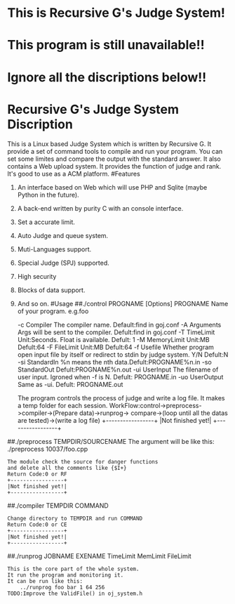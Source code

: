 # This is Recursive G's Judge System!
# This program is still unavailable!!
# Ignore all the discriptions below!!

# Recursive G's Judge System Discription
This is a Linux based Judge System which is 
written by Recursive G. It provide a set of command
tools to compile and run your program. You can
set some limites and compare the output with the
standard answer. It also contains a Web upload
system. It provides the function of judge and 
rank. It's good to use as a ACM platform.
#Features
1. An interface based on Web which will use PHP and Sqlite (maybe Python in the future).
2. A back-end written by purity C with an console interface.
3. Set a accurate limit.
4. Auto Judge and queue system.
5. Muti-Languages support.
6. Special Judge (SPJ) supported.
7. High security
8. Blocks of data support.
9. And so on.
#Usage
##./control PROGNAME  [Options]
	  PROGNAME  Name of your program. e.g.foo
	  
	  -c  Compiler     The compiler name. Default:find in goj.conf
	  -A  Arguments	   Args will be sent to the compiler.
	      		   Defult:find in goj.conf
	  -T  TimeLimit    Unit:Seconds. Float is available. Defult: 1
	  -M  MemoryLimit  Unit:MB Defult:64
	  -F  FileLimit    Unit:MB Defult:64
	  -f  Usefile	   Whether program open input file by itself
	      		   or redirect to stdin by judge system.
			   Y/N   Defult:N
	  -si StandardIn   %n means the nth data.Defult:PROGNAME%n.in
	  -so StandardOut  Defult:PROGNAME%n.out
	  -ui UserInput	   The filename of user input. Igroned when -f 
	      		   is N.   Defult: PROGNAME.in
	  -uo UserOutput   Same as -ui. Defult: PROGNAME.out
    
    The program controls the process of judge and write a log file.
    It makes a temp folder for each session.
    WorkFlow:control->preprocess->compiler->(Prepare data)->runprog->
    compare->(loop until all the datas are tested)->(write a log file)
    +-----------------+
    |Not finished yet!|
    +-----------------+


##./preprocess TEMPDIR/SOURCENAME
	 The argument will be like this:
	    ./preprocess 10037/foo.cpp
    
    The module check the source for danger functions
    and delete all the comments like {$I+}
    Return Code:0 or RF
    +-----------------+
    |Not finished yet!|
    +-----------------+

##./compiler TEMPDIR COMMAND

    Change directory to TEMPDIR and run COMMAND
    Return Code:0 or CE
    +-----------------+
    |Not finished yet!|
    +-----------------+

##./runprog JOBNAME EXENAME TimeLimit MemLimit FileLimit

    This is the core part of the whole system.
    It run the program and monitoring it.
    It can be run like this:
        ../runprog foo bar 1 64 256
    TODO:Improve the ValidFile() in oj_system.h

